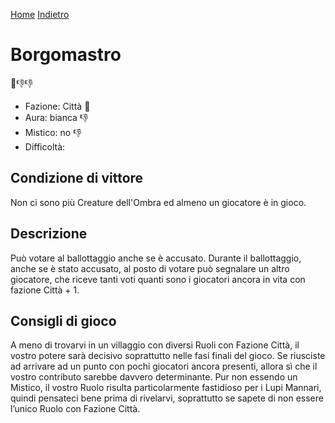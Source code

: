 [Home](/wherewolf-rules)
[Indietro](..)

# Borgomastro

<span class='emoji'>🏰👎👎</span>

- Fazione: Città <span class='emoji'>🏰</span>
- Aura: bianca <span class='emoji'>👎</span>
- Mistico: no <span class='emoji'>👎</span>
- Difficoltà: 

## Condizione di vittore

Non ci sono più Creature dell'Ombra ed almeno un giocatore è in gioco.

## Descrizione

Può votare al ballottaggio anche se è accusato. Durante il ballottaggio, anche se è stato accusato, al posto di votare può segnalare un altro giocatore, che riceve tanti voti quanti sono i giocatori ancora in vita con fazione Città + 1.

## Consigli di gioco

A meno di trovarvi in un villaggio con diversi Ruoli con Fazione Città, il vostro potere sarà decisivo soprattutto nelle fasi finali del gioco. Se riusciste ad arrivare ad un punto con pochi giocatori ancora presenti, allora sì che il vostro contributo sarebbe davvero determinante. Pur non essendo un Mistico, il vostro Ruolo risulta particolarmente fastidioso per i Lupi Mannari, quindi pensateci bene prima di rivelarvi, soprattutto se sapete di non essere l’unico Ruolo con Fazione Città.
